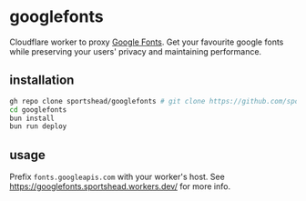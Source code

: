 # googlefonts
Cloudflare worker to proxy [Google Fonts](https://fonts.google.com/).
Get your favourite google fonts while preserving your users' privacy and maintaining performance.

## installation
```bash
gh repo clone sportshead/googlefonts # git clone https://github.com/sportshead/googlefonts.git
cd googlefonts
bun install
bun run deploy
```

## usage
Prefix `fonts.googleapis.com` with your worker's host. See https://googlefonts.sportshead.workers.dev/ for more info.
